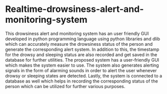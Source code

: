 # Realtime-drowsiness-alert-and-monitoring-system
This drowsiness alert and monitoring system has an user friendly GUI developed in python programming language using python libraries and dlib which can accurately measure the drowsiness status of the person and generate the corresponding alert system. In addition to this, the timestamp for the drowsy and sleeping status are also recorded and get saved in the database for further utilities.
The proposed system has a user-friendly GUI which makes the system easier to use. The system also generates alerting signals in the form of alarming sounds in order to alert the user whenever drowsy or sleeping states are detected. Lastly, the system is connected to a database as well which helps in recording the corresponding status of the person which can be utilized for further various purposes.
